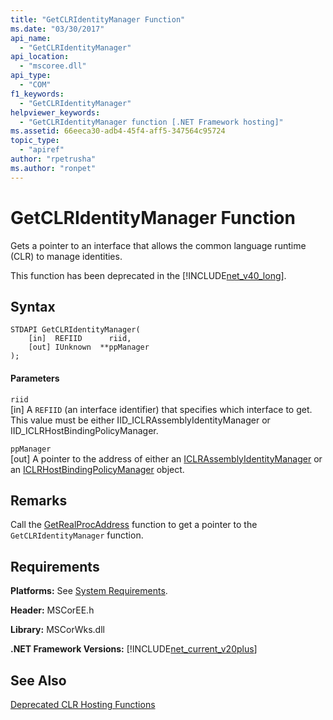 ```yaml
---
title: "GetCLRIdentityManager Function"
ms.date: "03/30/2017"
api_name: 
  - "GetCLRIdentityManager"
api_location: 
  - "mscoree.dll"
api_type: 
  - "COM"
f1_keywords: 
  - "GetCLRIdentityManager"
helpviewer_keywords: 
  - "GetCLRIdentityManager function [.NET Framework hosting]"
ms.assetid: 66eeca30-adb4-45f4-aff5-347564c95724
topic_type: 
  - "apiref"
author: "rpetrusha"
ms.author: "ronpet"
---
```

# GetCLRIdentityManager Function
Gets a pointer to an interface that allows the common language runtime (CLR) to manage identities.  
  
 This function has been deprecated in the [!INCLUDE[net_v40_long](../../../../includes/net-v40-long-md.md)].  
  
## Syntax  
  
```  
STDAPI GetCLRIdentityManager(  
    [in]  REFIID      riid,  
    [out] IUnknown  **ppManager  
);  
```  
  
#### Parameters  
 `riid`  
 [in] A `REFIID` (an interface identifier) that specifies which interface to get. This value must be either IID_ICLRAssemblyIdentityManager or IID_ICLRHostBindingPolicyManager.  
  
 `ppManager`  
 [out] A pointer to the address of either an [ICLRAssemblyIdentityManager](../../../../docs/framework/unmanaged-api/hosting/iclrassemblyidentitymanager-interface.md) or an [ICLRHostBindingPolicyManager](../../../../docs/framework/unmanaged-api/hosting/iclrhostbindingpolicymanager-interface.md) object.  
  
## Remarks  
 Call the [GetRealProcAddress](../../../../docs/framework/unmanaged-api/hosting/getrealprocaddress-function.md) function to get a pointer to the `GetCLRIdentityManager` function.  
  
## Requirements  
 **Platforms:** See [System Requirements](../../../../docs/framework/get-started/system-requirements.md).  
  
 **Header:** MSCorEE.h  
  
 **Library:** MSCorWks.dll  
  
 **.NET Framework Versions:** [!INCLUDE[net_current_v20plus](../../../../includes/net-current-v20plus-md.md)]  
  
## See Also  
 [Deprecated CLR Hosting Functions](../../../../docs/framework/unmanaged-api/hosting/deprecated-clr-hosting-functions.md)
